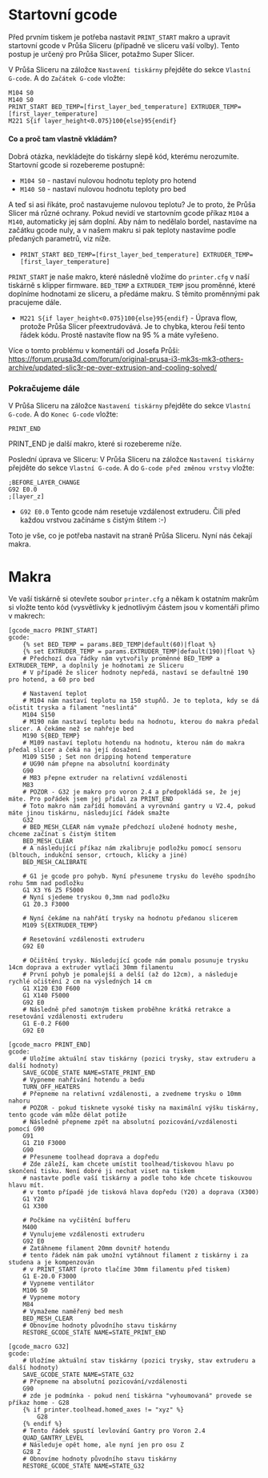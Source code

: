 # Startovní gcode
Před prvním tiskem je potřeba nastavit `PRINT_START` makro a upravit startovní gcode v Průša Sliceru (případně ve sliceru vaší volby). Tento postup je určený pro Průša Slicer, potažmo Super Slicer.

V Průša Sliceru na záložce `Nastavení tiskárny` přejděte do sekce `Vlastní G-code`. A do `Začátek G-code` vložte:
```
M104 S0
M140 S0
PRINT_START BED_TEMP=[first_layer_bed_temperature] EXTRUDER_TEMP=[first_layer_temperature]
M221 S{if layer_height<0.075}100{else}95{endif}
```
#### Co a proč tam vlastně vkládám?
Dobrá otázka, nevkládejte do tiskárny slepě kód, kterému nerozumíte. Startovní gcode si rozebereme postupně:
- `M104 S0` - nastaví nulovou hodnotu teploty pro hotend
- `M140 S0` - nastaví nulovou hodnotu teploty pro bed

A teď si asi říkáte, proč nastavujeme nulovou teplotu? Je to proto, že Průša Slicer má různé ochrany. Pokud nevidí ve startovním gcode příkaz `M104` a `M140`, automaticky jej sám doplní. Aby nám to nedělalo bordel, nastavíme na začátku gcode nuly, a v našem makru si pak teploty nastavíme podle předaných parametrů, viz níže.

- `PRINT_START BED_TEMP=[first_layer_bed_temperature] EXTRUDER_TEMP=[first_layer_temperature]`

`PRINT_START` je naše makro, které následně vložíme do `printer.cfg` v naší tiskárně s klipper firmware. `BED_TEMP` a `EXTRUDER_TEMP` jsou proměnné, které doplníme hodnotami ze sliceru, a předáme makru. S těmito proměnnými pak pracujeme dále.
- `M221 S{if layer_height<0.075}100{else}95{endif}` - Úprava flow, protože Průša Slicer přeextrudovává. Je to chybka, kterou řeší tento řádek kódu. Prostě nastavíte flow na 95 % a máte vyřešeno. 

Více o tomto problému v komentáři od Josefa Průši: https://forum.prusa3d.com/forum/original-prusa-i3-mk3s-mk3-others-archive/updated-slic3r-pe-over-extrusion-and-cooling-solved/

### Pokračujeme dále

V Průša Sliceru na záložce `Nastavení tiskárny` přejděte do sekce `Vlastní G-code`. A do `Konec G-code` vložte:
```
PRINT_END
```

PRINT_END je další makro, které si rozebereme níže.

Poslední úprava ve Sliceru:
V Průša Sliceru na záložce `Nastavení tiskárny` přejděte do sekce `Vlastní G-code`. A do `G-code před změnou vrstvy` vložte:
```
;BEFORE_LAYER_CHANGE
G92 E0.0
;[layer_z]
```
- `G92 E0.0` Tento gcode nám resetuje vzdálenost extruderu. Čili před každou vrstvou začínáme s čistým štítem :-)

Toto je vše, co je potřeba nastavit na straně Průša Sliceru. Nyní nás čekají makra.

# Makra

Ve vaší tiskárně si otevřete soubor `printer.cfg` a někam k ostatním makrům si vložte tento kód (vysvětlivky k jednotlivým částem jsou v komentáři přimo v makrech:
```
[gcode_macro PRINT_START]
gcode:
    {% set BED_TEMP = params.BED_TEMP|default(60)|float %}
    {% set EXTRUDER_TEMP = params.EXTRUDER_TEMP|default(190)|float %}
    # Předchozí dva řádky nám vytvořily proměnné BED_TEMP a EXTRUDER_TEMP, a doplnily je hodnotami ze Sliceru
    # V případě že slicer hodnoty nepředá, nastaví se defaultně 190 pro hotend, a 60 pro bed

    # Nastavení teplot
    # M104 nám nastaví teplotu na 150 stupňů. Je to teplota, kdy se dá očistit tryska a filament "neslintá"
    M104 S150
    # M190 nám nastaví teplotu bedu na hodnotu, kterou do makra předal slicer. A čekáme než se nahřeje bed
    M190 S{BED_TEMP}
    # M109 nastaví teplotu hotendu na hodnotu, kterou nám do makra předal slicer a čeká na její dosažení
    M109 S150 ; Set non dripping hotend temperature
    # UG90 nám přepne na absolutní koordináty
    G90
    # M83 přepne extruder na relativní vzdálenosti
    M83
    # POZOR - G32 je makro pro voron 2.4 a předpokládá se, že jej máte. Pro pořádek jsem jej přidal za PRINT_END
    # Toto makro nám zařídí homování a vyrovnání gantry u V2.4, pokud máte jinou tiskárnu, následující řádek smažte
    G32
    # BED_MESH_CLEAR nám vymaže předchozí uložené hodnoty meshe, chceme začínat s čistým štítem
    BED_MESH_CLEAR
    # A následující příkaz nám zkalibruje podložku pomocí sensoru (bltouch, indukční sensor, crtouch, klicky a jiné)
    BED_MESH_CALIBRATE

    # G1 je gcode pro pohyb. Nyní přesuneme trysku do levého spodního rohu 5mm nad podložku
    G1 X3 Y6 Z5 F5000
    # Nyní sjedeme tryskou 0,3mm nad podložku
    G1 Z0.3 F3000
    
    # Nyní čekáme na nahřátí trysky na hodnotu předanou slicerem
    M109 S{EXTRUDER_TEMP}
    
    # Resetování vzdálenosti extruderu
    G92 E0
    
    # Očištění trysky. Následující gcode nám pomalu posunuje trysku 14cm doprava a extruder vytlačí 30mm filamentu
    # První pohyb je pomalejší a delší (až do 12cm), a následuje rychlé očištění 2 cm na výsledných 14 cm
    G1 X120 E30 F600
    G1 X140 F5000
    G92 E0
    # Následně před samotným tiskem proběhne krátká retrakce a resetování vzdálenosti extruderu
    G1 E-0.2 F600
    G92 E0
    
[gcode_macro PRINT_END]
gcode:
    # Uložíme aktuální stav tiskárny (pozici trysky, stav extruderu a další hodnoty)
    SAVE_GCODE_STATE NAME=STATE_PRINT_END
    # Vypneme nahřívání hotendu a bedu
    TURN_OFF_HEATERS
    # Přepneme na relativní vzdálenosti, a zvedneme trysku o 10mm nahoru
    # POZOR - pokud tisknete vysoké tisky na maximální výšku tiskárny, tento gcode vám může dělat potíže
    # Následně přepneme zpět na absolutní pozicování/vzdálenosti pomocí G90
    G91
    G1 Z10 F3000
    G90
    # Přesuneme toolhead doprava a dopředu
    # Zde záleží, kam chcete umístit toolhead/tiskovou hlavu po skončení tisku. Není dobré ji nechat viset na tiskem
    # nastavte podle vaší tiskárny a podle toho kde chcete tiskouvou hlavu mít.
    # v tomto případě jde tisková hlava dopředu (Y20) a doprava (X300)
    G1 Y20
    G1 X300
    
    # Počkáme na vyčištění bufferu
    M400
    # Vynulujeme vzdálenosti extruderu
    G92 E0
    # Zatáhneme filament 20mm dovnitř hotendu
    # tento řádek nám pak umožní vytáhnout filament z tiskárny i za studena a je kompenzován 
    # v PRINT_START (proto tlačíme 30mm filamentu před tiskem)
    G1 E-20.0 F3000
    # Vypneme ventilátor
    M106 S0
    # Vypneme motory
    M84
    # Vymažeme naměřený bed mesh
    BED_MESH_CLEAR
    # Obnovíme hodnoty původního stavu tiskárny
    RESTORE_GCODE_STATE NAME=STATE_PRINT_END
    
[gcode_macro G32]
gcode:
    # Uložíme aktuální stav tiskárny (pozici trysky, stav extruderu a další hodnoty)
    SAVE_GCODE_STATE NAME=STATE_G32
    # Přepneme na absolutní pozicování/vzdálenosti
    G90
    # zde je podmínka - pokud není tiskárna "vyhoumovaná" provede se příkaz home - G28
    {% if printer.toolhead.homed_axes != "xyz" %}
        G28
    {% endif %}
    # Tento řádek spustí levlování Gantry pro Voron 2.4
    QUAD_GANTRY_LEVEL
    # Následuje opět home, ale nyní jen pro osu Z
    G28 Z
    # Obnovíme hodnoty původního stavu tiskárny
    RESTORE_GCODE_STATE NAME=STATE_G32
```
